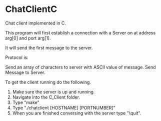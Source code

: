 # ChatClientC
Chat client implemented in C.

This program will first establish a connection with a Server on at address arg[0] and port arg[1].

It will send the first message to the server.

Protocol is:

Send an array of characters to server with ASCII value of message.
Send Message to Server.

To get the client running do the following.

1) Make sure the server is up and running.
2) Navigate into the C_Client folder.
3) Type "make"
4) Type "./chatclient [HOSTNAME] [PORTNUMBER]"
5) When you are finished conversing with the server type "\quit".
